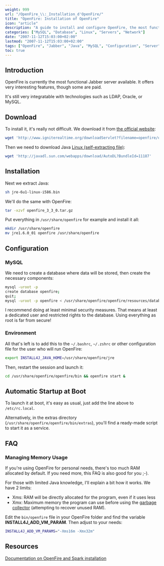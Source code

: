 ```yaml
---
weight: 999
url: "/OpenFire_\\:_Installation_d'OpenFire/"
title: "OpenFire: Installation of OpenFire"
icon: "article"
description: "A guide to install and configure OpenFire, the most functional Jabber server, with integration capabilities for LDAP, Oracle, and MySQL."
categories: ["MySQL", "Database", "Linux", "Servers", "Network"]
date: "2007-11-12T15:03:00+02:00"
lastmod: "2007-11-12T15:03:00+02:00"
tags: ["OpenFire", "Jabber", "Java", "MySQL", "Configuration", "Server", "Communication"]
toc: true
---
```


## Introduction

OpenFire is currently the most functional Jabber server available. It offers very interesting features, though some are paid.

It's still very integratable with technologies such as LDAP, Oracle, or MySQL.

## Download

To install it, it's really not difficult. We download it from [the official website](https://www.igniterealtime.org/projects/openfire):

```bash
wget 'http://www.igniterealtime.org/downloadServlet?filename=openfire/openfire_3_3_0.tar.gz'
```

Then we need to download Java [Linux (self-extracting file)](https://www.java.com/en/download/manual.jsp):

```bash
wget 'http://javadl.sun.com/webapps/download/AutoDL?BundleId=11187'
```

## Installation

Next we extract Java:

```bash
sh jre-6u1-linux-i586.bin
```

We'll do the same with OpenFire:

```bash
tar -xzvf openfire_3_3_0.tar.gz
```

Put everything in `/usr/share/openfire` for example and install it all:

```bash
mkdir /usr/share/openfire
mv jre1.6.0_01 openfire /usr/share/openfire
```

## Configuration

### MySQL

We need to create a database where data will be stored, then create the necessary components:

```bash
mysql -uroot -p
create database openfire;
quit;
mysql -uroot -p openfire < /usr/share/openfire/openfire/resources/database/openfire_mysql.sql
```

I recommend doing at least minimal security measures. That means at least a dedicated user and restricted rights to the database. Using everything as root is far from secure!

### Environment

All that's left is to add this to the `~/.bashrc`, `~/.zshrc` or other configuration file for the user who will run OpenFire:

```bash
export INSTALL4J_JAVA_HOME=/usr/share/openfire/jre
```

Then, restart the session and launch it:

```bash
cd /usr/share/openfire/openfire/bin && openfire start &
```

## Automatic Startup at Boot

To launch it at boot, it's easy as usual, just add the line above to `/etc/rc.local`.

Alternatively, in the extras directory (`/usr/share/openfire/openfire/bin/extras`), you'll find a ready-made script to start it as a service.

## FAQ

### Managing Memory Usage

If you're using OpenFire for personal needs, there's too much RAM allocated by default. If you need more, this FAQ is also good for you ;-).

For those with limited Java knowledge, I'll explain a bit how it works. We have 2 limits:

* Xms: RAM will be directly allocated for the program, even if it uses less
* Xmx: Maximum memory the program can use before using the [garbage collector](https://en.wikipedia.org/wiki/Garbage_collector) (attempting to recover unused RAM).

Edit the `bin/openfire` file in your OpenFire folder and find the variable **INSTALL4J_ADD_VM_PARAM**. Then adjust to your needs:

```bash
INSTALL4J_ADD_VM_PARAMS="-Xms16m -Xmx32m"
```

## Resources

[Documentation on OpenFire and Spark installation](/pdf/openfire_3_3_3_spark_2_5_7.pdf)